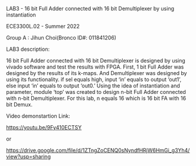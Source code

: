 LAB3 - 16 bit Full Adder connected with 16 bit Demultiplexer by using instantiation 

ECE3300L.02 - Summer 2022

Group A : Jihun Choi(Bronco ID#: 011841206)


LAB3 description:

16 bit Full Adder connected with 16 bit Demultiplexer is designed by using vivado software and test the results with FPGA. First, 1 bit Full Adder was designed by the results of its k-maps. And Demultiplexer was designed by using its functionality. if sel equals high, input ‘in’ equals to output ‘out1’, else input ‘in’ equals to output ‘out0.’ Using the idea of instantiation and parameter, module ‘top’ was created to design n-bit Full Adder connected with n-bit Demultiplexer. For this lab, n equals 16 which is 16 bit FA with 16 bit Demux.


Video demonstartion Link:

https://youtu.be/9Fy410ECTSY

or

https://drive.google.com/file/d/1ZTngZoCENQ0sNyndfHRjW6HmGi_g3Yh4/view?usp=sharing

